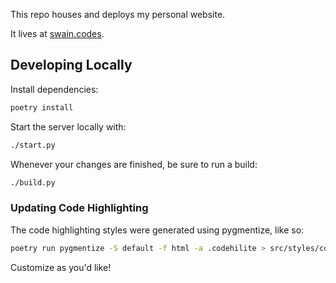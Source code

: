 This repo houses and deploys my personal website.

It lives at [swain.codes](https://swain.codes).

## Developing Locally

Install dependencies:

```sh
poetry install
```

Start the server locally with:

```sh
./start.py
```

Whenever your changes are finished, be sure to run a build:

```sh
./build.py
```

### Updating Code Highlighting

The code highlighting styles were generated using pygmentize, like so:

```sh
poetry run pygmentize -S default -f html -a .codehilite > src/styles/codehilite.css
```

Customize as you'd like!